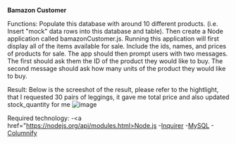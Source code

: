 **Bamazon Customer**

Functions: 
Populate this database with around 10 different products. (i.e. Insert "mock" data rows into this database and table).
Then create a Node application called bamazonCustomer.js. Running this application will first display all of the items available for sale. Include the ids, names, and prices of products for sale.
The app should then prompt users with two messages.
The first should ask them the ID of the product they would like to buy.
The second message should ask how many units of the product they would like to buy.

Result:
Below is the screeshot of the result, please refer to the hightlight, that I requested 30 pairs of leggings, it gave me total price and also updated stock_quantity for me 
![image](https://user-images.githubusercontent.com/36526894/43847895-bb1f876e-9aff-11e8-8311-6163595f5917.png)


Required technology: 
-<a href="https://nodejs.org/api/modules.html>Node.js</a>
-<a href="https://www.npmjs.com/package/inquirer">Inquirer</a>
-<a href="https://www.npmjs.com/package/mysql">MySQL</a>
-<a href="https://www.npmjs.com/search?q=Columnify">Columnify</a>





